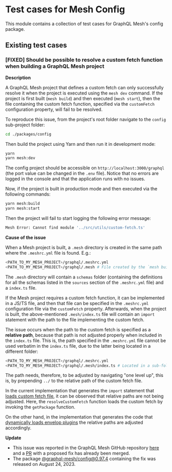 # Test cases for Mesh Config

This module contains a collection of test cases for GraphQL Mesh's config package.

## Existing test cases

### [FIXED] Should be possible to resolve a custom fetch function when building a GraphQL Mesh project

**Description**

A GraphQL Mesh project that defines a custom fetch can only successfully resolve it when the project is executed using the `mesh dev` command.
If the project is first built (`mesh build`) and then executed (`mesh start`), then the file containing the custom fetch function, specified via the `customFetch` configuration property, will fail to be resolved.

To reproduce this issue, from the project's root folder navigate to the `config` sub-project folder:

```sh
cd ./packages/config
```

Then build the project using Yarn and then run it in development mode:

```sh
yarn
yarn mesh:dev
```

The config project should be accessible on `http://localhost:3000/graphql` (the port value can be changed in the `.env` file).
Notice that no errors are logged in the console and that the application runs with no issues.

Now, if the project is built in production mode and then executed via the following commands:

```sh
yarn mesh:build
yarn mesh:start
```

Then the project will fail to start logging the following error message:

```sh
Mesh Error: Cannot find module '../src/utils/custom-fetch.ts'
```

**Cause of the issue**

When a Mesh project is built, a `.mesh` directory is created in the same path where the `.meshrc.yml` file is found. E.g.:

```sh
<PATH_TO_MY_MESH_PROJECT>/graphql/.meshrc.yml
<PATH_TO_MY_MESH_PROJECT>/graphql/.mesh # File created by the `mesh build` command
```

The `.mesh` directory will contain a `schemas` folder (containing the definitions for all the schemas listed in the `sources` section of the `.meshrc.yml` file) and a `index.ts` file.

If the Mesh project requires a custom fetch function, it can be implemented in a JS/TS file, and then that file can be specified in the `.meshrc.yml` configuration file via the `customFetch` property. Afterwards, when the project is built, the above-mentioned `.mesh/index.ts` file will contain an `import` statement with the path to the file implementing the custom fetch.

The issue occurs when the path to the custom fetch is specified as a **relative path**, because that path is not adjusted properly when included in the `index.ts` file. This is, the path specified in the `.meshrc.yml` file cannot be used verbatim in the `index.ts` file, due to the latter being located in a different folder:

```sh
<PATH_TO_MY_MESH_PROJECT>/graphql/.meshrc.yml
<PATH_TO_MY_MESH_PROJECT>/graphql/.mesh/index.ts # Located in a sub-folder from the .meshrc.yml file (i.e. on a "1st level" sub-folder)
```

The path needs, therefore, to be adjusted by navigating "one level up", this is, by prepending `../` to the relative path of the custom fetch file.

In the current implementation that generates the `import` statement that [loads custom fetch file](https://github.com/Urigo/graphql-mesh/blob/1cb22ee63e13910c249587bd7fecacbc7d6dae87/packages/config/src/utils.ts#L66), it can be observed that relative paths are not being adjusted. Here, the `resolveCustomFetch` function loads the custom fetch by invoking the `getPackage` function.

On the other hand, in the implementation that generates the code that [dynamically loads envelop plugins](https://github.com/Urigo/graphql-mesh/blob/1cb22ee63e13910c249587bd7fecacbc7d6dae87/packages/config/src/process.ts#L567-L571) the relative paths are adjusted accordingly.

**Update**

- This issue was reported in the GraphQL Mesh GitHub repository [here](https://github.com/Urigo/graphql-mesh/issues/5840) and a [PR](https://github.com/Urigo/graphql-mesh/pull/5841) with a proposed fix has already been merged.
- The package [@graphql-mesh/config@0.97.4](https://github.com/Urigo/graphql-mesh/releases/tag/release-1692888268292) containing the fix was released on August 24, 2023.

